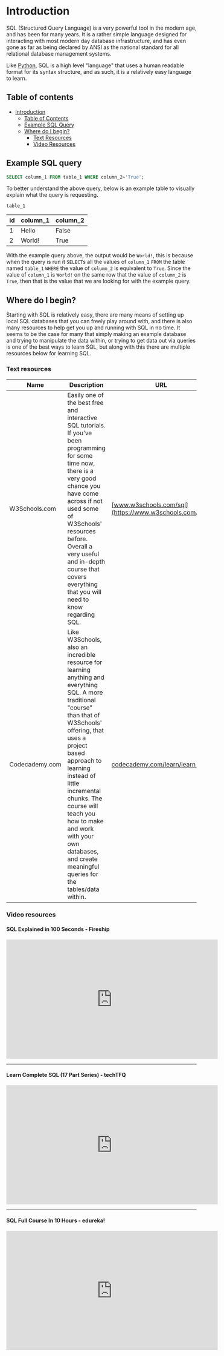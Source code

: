 # Introduction

SQL (Structured Query Language) is a very powerful tool in the modern age, and has been for many years. It is a rather simple language designed for interacting with most modern day database infrastructure, and has even gone as far as being declared by ANSI as the national standard for all relational database management systems. 

Like [Python](https://www.python.org/), SQL is a high level "language" that uses a human readable format for its syntax structure, and as such, it is a relatively easy language to learn. 

## Table of contents

- [Introduction](#introduction)
    - [Table of Contents](#table-of-contents)
    - [Example SQL Query](#example-sql-query)
    - [Where do I begin?](#where-do-i-begin)
        - [Text Resources](#text-resources)
        - [Video Resources](#video-resources)


## Example SQL query

```SQL
SELECT column_1 FROM table_1 WHERE column_2='True';
```

To better understand the above query, below is an example table to visually explain what the query is requesting.

`table_1`

|id|column_1|column_2|
|---|---|---|
|1|Hello|False|
|2|World!|True|

With the example query above, the output would be `World!`, this is because when the query is run it `SELECT`s all the values of `column_1` `FROM` the table named `table_1` `WHERE` the value of `column_2` is equivalent to `True`. Since the value of `column_1` is `World!` on the same row that the value of `column_2` is `True`, then that is the value that we are looking for with the example query.

## Where do I begin?

Starting with SQL is relatively easy, there are many means of setting up local SQL databases that you can freely play around with, and there is also many resources to help get you up and running with SQL in no time. It seems to be the case for many that simply making an example database and trying to manipulate the data within, or trying to get data out via queries is one of the best ways to learn SQL, but along with this there are multiple resources below for learning SQL.

### Text resources

|Name|Description|URL|
|---|---|---|
|W3Schools.com|Easily one of the best free and interactive SQL tutorials. If you've been programming for some time now, there is a very good chance you have come across if not used some of W3Schools' resources before. Overall a very useful and in-depth course that covers everything that you will need to know regarding SQL.|[www.w3schools.com/sql](https://www.w3schools.com/sql/)|
|Codecademy.com|Like W3Schools, also an incredible resource for learning anything and everything SQL. A more traditional "course" than that of W3Schools' offering, that uses a project based approach to learning instead of little incremental chunks. The course will teach you how to make and work with your own databases, and create meaningful queries for the tables/data within.|[codecademy.com/learn/learn-sql](https://www.codecademy.com/learn/learn-sql)|

### Video resources

#### SQL Explained in 100 Seconds - Fireship
<iframe width="560" height="315" src="https://www.youtube.com/embed/zsjvFFKOm3c" title="YouTube video player" frameborder="0" allow="accelerometer; autoplay; clipboard-write; encrypted-media; gyroscope; picture-in-picture; web-share" referrerpolicy="strict-origin-when-cross-origin" allowfullscreen></iframe>

---

#### Learn Complete SQL (17 Part Series) - techTFQ
<iframe width="560" height="315" src="https://www.youtube.com/embed/a-hFbr-4VQQ?list=PLavw5C92dz9Ef4E-1Zi9KfCTXS_IN8gXZ" title="YouTube video player" frameborder="0" allow="accelerometer; autoplay; clipboard-write; encrypted-media; gyroscope; picture-in-picture; web-share" referrerpolicy="strict-origin-when-cross-origin" allowfullscreen></iframe>

---

#### SQL Full Course In 10 Hours - edureka!
<iframe width="560" height="315" src="https://www.youtube.com/embed/q_JsgpiuY98" title="YouTube video player" frameborder="0" allow="accelerometer; autoplay; clipboard-write; encrypted-media; gyroscope; picture-in-picture; web-share" referrerpolicy="strict-origin-when-cross-origin" allowfullscreen></iframe>